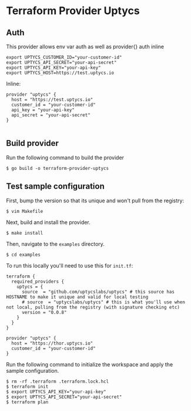 # Terraform Provider Uptycs

## Auth ##

This provider allows env var auth as well as provider{} auth inline

```
export UPTYCS_CUSTOMER_ID="your-customer-id"
export UPTYCS_API_SECRET="your-api-secret"
export UPTYCS_API_KEY="your-api-key"
export UPTYCS_HOST=https://test.uptycs.io
```

Inline:

```
provider "uptycs" {
  host = "https://test.uptycs.io"
  customer_id = "your-customer-id"
  api_key = "your-api-key"
  api_secret = "your-api-secret"
}


```

## Build provider

Run the following command to build the provider

```shell
$ go build -o terraform-provider-uptycs
```

## Test sample configuration

First, bump the version so that its unique and won't pull from the registry:

```shell
$ vim Makefile
```

Next, build and install the provider.

```shell
$ make install
```

Then, navigate to the `examples` directory.

```shell
$ cd examples
```

To run this locally you'll need to use this for `init.tf`:

```
terraform {
  required_providers {
    uptycs = {
      source  = "github.com/uptycslabs/uptycs" # this source has HOSTNAME to make it unique and valid for local testing
      # source  = "uptycslabs/uptycs" # this is what you'll use when not local, pulling from the registry (with signature checking etc)
      version = "0.0.8"
    }
  }
}

provider "uptycs" {
  host = "https://thor.uptycs.io"
  customer_id = "your-customer-id"
}
```

Run the following command to initialize the workspace and apply the sample configuration.

```shell
$ rm -rf .terraform .terraform.lock.hcl
$ terraform init
$ export UPTYCS_API_KEY="your-api-key"
$ export UPTYCS_API_SECRET="your-api-secret"
$ terraform plan
```
